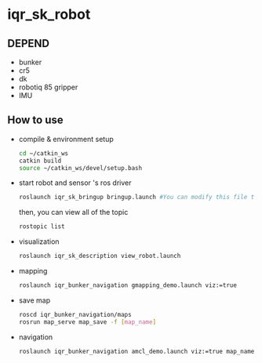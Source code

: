 # iqr_sk_robot

## DEPEND
- bunker
- cr5
- dk
- robotiq 85 gripper
- IMU

## How to use
- compile & environment setup
  ```bash
  cd ~/catkin_ws
  catkin build
  source ~/catkin_ws/devel/setup.bash
  ```

- start robot and sensor 's ros driver
  ```bash
  roslaunch iqr_sk_bringup bringup.launch #You can modify this file to activate different sensors.
  ```
  then, you can view all of the topic
  ```bash
  rostopic list
  ```
- visualization
  ```bash
  roslaunch iqr_sk_description view_robot.launch
  ```
- mapping 
  ```bash
  roslaunch iqr_bunker_navigation gmapping_demo.launch viz:=true
  ```
- save map
  ```bash
  roscd iqr_bunker_navigation/maps
  rosrun map_serve map_save -f [map_name] 
  ```
- navigation
  ```bash
  roslaunch iqr_bunker_navigation amcl_demo.launch viz:=true map_name:=[map_name]
  ```
